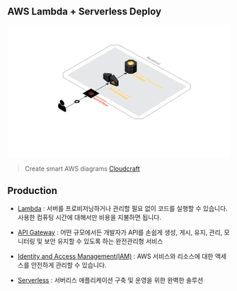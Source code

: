 ## AWS Lambda + Serverless Deploy

![](./lambda-serverless-deploy.png)

> Create smart AWS diagrams [Cloudcraft](https://cloudcraft.co/)

## Production

* [Lambda](https://aws.amazon.com/ko/lambda/) : 서버를 프로비저닝하거나 관리할 필요 없이 코드를 실행할 수 있습니다. 사용한 컴퓨팅 시간에 대해서만 비용을 지불하면 됩니다.

* [API Gateway](https://aws.amazon.com/ko/api-gateway/) : 어떤 규모에서든 개발자가 API를 손쉽게 생성, 게시, 유지, 관리, 모니터링 및 보안 유지할 수 있도록 하는 완전관리형 서비스

* [Identity and Access Management(IAM)](https://aws.amazon.com/ko/iam/) : AWS 서비스와 리소스에 대한 액세스를 안전하게 관리할 수 있습니다.

* [Serverless](https://serverless.com/) : 서버리스 애플리케이션 구축 및 운영을 위한 완벽한 솔루션
